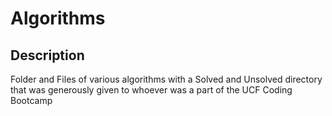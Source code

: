 # Algorithms
## Description

Folder and Files of various algorithms with a Solved and Unsolved directory that was generously given to whoever was a part of the UCF Coding Bootcamp
